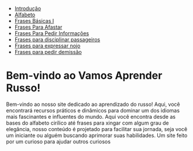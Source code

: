 
<html lang="pt-BR">

</head>
<body>
    <div class="menu">
        <ul>
            <li><a href="Aprender russo.html">Introdução</a></li>
            <li><a href="Alfabeto.html">Alfabeto</a></li>
            <li><a href="Frases Básicas I.html">Frases Básicas I</a></li>
            <li><a href="Frases para repelir e afastar pessoas.html">Frases Para Afastar</a></li>
            <li><a href="Frases para pedir informações.html">Frases Para Pedir Informações</a></li>
            <li><a href="Disciplinar passageiro.html">Frases para disciplinar passageiros</a></li>
            <li><a href="Nojo.html">Frases para expressar nojo</a></li>
            <li><a href="demissão.html">Frases para pedir demissão</a></li>
        </ul>
            </div>
<html lang="pt-BR">
<body>
       <h1>Bem-vindo ao Vamos Aprender Russo!</h1>
        <p>Bem-vindo ao nosso site dedicado ao aprendizado do russo! 
        Aqui, você encontrará recursos práticos e dinâmicos para dominar um dos idiomas 
        mais fascinantes e influentes do mundo. 
        Aqui você encontra desde as bases do alfabeto 
        cirílico até frases para xingar com algum grau de elegância, 
        nosso conteúdo é projetado para facilitar sua jornada, seja você um iniciante 
        ou alguém buscando aprimorar suas habilidades.
        Um site feito por um curioso para ajudar outros curiosos</p>
    </div>
</body>
</html>
<body>
   
</body>
</html>
   
<html>
<head>
  <meta http-equiv="CONTENT-TYPE" content="text/html; charset=UTF-8">
</head>
<body>
</body>
</html>
<html lang="pt-BR">
<head>
    <meta charset="UTF-8">
    <meta name="viewport" content="width=device-width, initial-scale=1.0">
</head>
<body>
    
